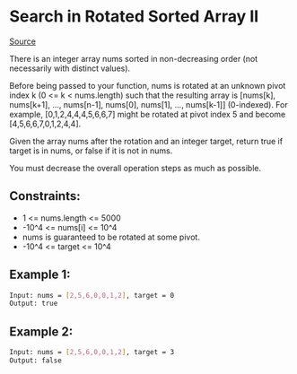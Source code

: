 # Search in Rotated Sorted Array II
[Source](https://leetcode.com/problems/search-in-rotated-sorted-array-ii/)

There is an integer array nums sorted in non-decreasing order (not necessarily with distinct values).

Before being passed to your function, nums is rotated at an unknown pivot index k (0 <= k < nums.length) such that the resulting array is [nums[k], nums[k+1], ..., nums[n-1], nums[0], nums[1], ..., nums[k-1]] (0-indexed). For example, [0,1,2,4,4,4,5,6,6,7] might be rotated at pivot index 5 and become [4,5,6,6,7,0,1,2,4,4].

Given the array nums after the rotation and an integer target, return true if target is in nums, or false if it is not in nums.

You must decrease the overall operation steps as much as possible.

## Constraints:

 - 1 <= nums.length <= 5000
 - -10^4 <= nums[i] <= 10^4
 - nums is guaranteed to be rotated at some pivot.
 - -10^4 <= target <= 10^4

## Example 1:
```sh
Input: nums = [2,5,6,0,0,1,2], target = 0
Output: true
```

## Example 2:
```sh
Input: nums = [2,5,6,0,0,1,2], target = 3
Output: false
```